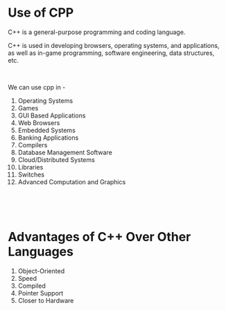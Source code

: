 # Use of CPP

C++ is a general-purpose programming and coding language.

C++ is used in developing browsers, operating systems, and applications, as well as in-game programming, software engineering, data structures, etc.

&nbsp;

We can use cpp in -

1. Operating Systems
2. Games
3. GUI Based Applications
4. Web Browsers
5. Embedded Systems
6. Banking Applications
7. Compilers
8. Database Management Software
9. Cloud/Distributed Systems
10. Libraries
11. Switches
12. Advanced Computation and Graphics

&nbsp;

&nbsp;

# Advantages of C++ Over Other Languages

1. Object-Oriented
2. Speed
3. Compiled
4. Pointer Support
5. Closer to Hardware

&nbsp;
&nbsp;
&nbsp;
&nbsp;
&nbsp;
&nbsp;
&nbsp;
&nbsp;
&nbsp;
